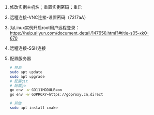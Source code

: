1. 修改实例主机名；重置实例密码；重启

2. 远程连接-VNC连接-设置密码（7217aA）

3. 为Linux实例开启root用户远程登录：https://help.aliyun.com/document_detail/147650.html?#title-s05-xk0-670

4. 远程连接-SSH连接

5. 配置服务器

   ```bash
   # 换源
   sudo apt update
   sudo apt upgrade
   # 配置git
   # 配置go
   go env -w GO111MODULE=on
   go env -w GOPROXY=https://goproxy.cn,direct
   
   # 其他
   sudo apt install cmake
   ```

   